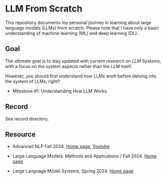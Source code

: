 # LLM From Scratch

This repository documents my personal journey in learning about large language models (LLMs) from scratch. Please note that I have only a basic understanding of machine learning (ML) and deep learning (DL).

## Goal

The ultimate goal is to stay updated with current research on *LLM Systems*, with a focus on the system aspects rather than the LLM itself.

However, you should first understand how LLMs work before delving into the system of LLMs, right?

- Milestone #1: Understanding How LLM Works.

## Record

See record directory.

## Resource

- Advanced NLP Fall 2024. [Home page](https://phontron.com/class/anlp-fall2024/), [Youtube](https://www.youtube.com/watch?v=MM48kc5Zq8A&list=PL8PYTP1V4I8D4BeyjwWczukWq9d8PNyZp)

- Large Language Models: Methods and Applications / Fall 2024. [Home page](https://cmu-llms.org/)

- Large Language Model Systems, Spring 2024. [Home page](https://llmsystem.github.io/llmsystem2024spring/)
